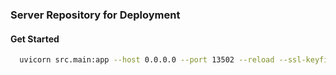 ### Server Repository for Deployment

#### Get Started

```bash
  uvicorn src.main:app --host 0.0.0.0 --port 13502 --reload --ssl-keyfile key.pem --ssl-certfile cert.pem

```